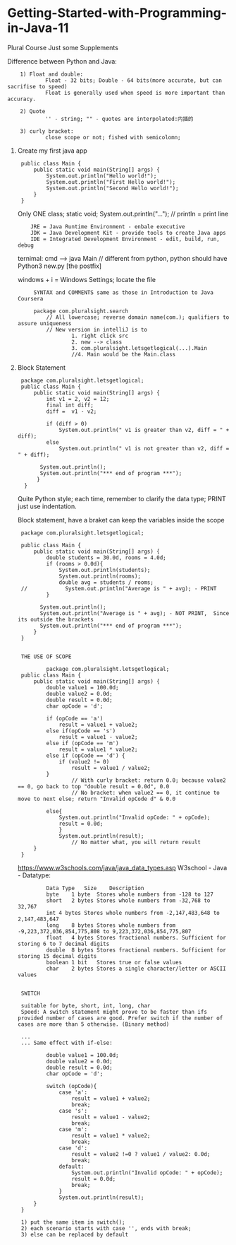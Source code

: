 # Getting-Started-with-Programming-in-Java-11
Plural Course
Just some Supplements

Difference between Python and Java:

        1) Float and double:
                Float - 32 bits; Double - 64 bits(more accurate, but can sacrifise to speed)
                Float is generally used when speed is more important than accuracy.
                
        2) Quote
                '' - string; "" - quotes are interpolated:内插的
        
        3) curly bracket:
                close scope or not; fished with semicolomn;  



1. Create my first java app

        public class Main {
            public static void main(String[] args) {
                System.out.println("Hello world!");
                System.out.println("First Hello world!");
                System.out.println("Second Hello world!");
            }
        }
    
    Only ONE class; static void; System.out.println("...");
      // println = print line
       
           JRE = Java Runtime Environment - enbale executive
           JDK = Java Development Kit - provide tools to create Java apps
           IDE = Integrated Development Environment - edit, build, run, debug
   
   ternimal: cmd --> java Main
        // different from python, python should have Python3 new.py [the postfix]
    
    windows + i = Windows Settings; locate the file
    
            SYNTAX and COMMENTS same as those in Introduction to Java Coursera
            
            package com.pluralsight.search
                // All lowercase; reverse domain name(com.); qualifiers to assure uniqueness
                // New version in intelliJ is to 
                        1. right click src
                        2. new --> class
                        3. com.pluralsight.letsgetlogical(...).Main
                        //4. Main would be the Main.class

4. Block Statement 

        package com.pluralsight.letsgetlogical;
        public class Main {
            public static void main(String[] args) {
                int v1 = 2, v2 = 12;
                final int diff;
                diff =  v1 - v2;

                if (diff > 0)
                    System.out.println(" v1 is greater than v2, diff = " + diff);
                else
                    System.out.println(" v1 is not greater than v2, diff = " + diff);

              System.out.println();
              System.out.println("*** end of program ***");
             }
         }
         
    Quite Python style; each time, remember to clarify the data type;  PRINT just use indentation. 
         
    Block statement, have a braket can keep the variables inside the scope
         
         
        package com.pluralsight.letsgetlogical;
        
        public class Main {
            public static void main(String[] args) {
                double students = 30.0d, rooms = 4.0d;
                if (rooms > 0.0d){
                    System.out.println(students);
                    System.out.println(rooms);
                    double avg = students / rooms;
        //            System.out.println("Average is " + avg); - PRINT
                }

              System.out.println();
              System.out.println("Average is " + avg); - NOT PRINT,  Since its outside the brackets
              System.out.println("*** end of program ***");
            }
        }


        THE USE OF SCOPE
        
                package com.pluralsight.letsgetlogical;
        public class Main {
            public static void main(String[] args) {
                double value1 = 100.0d;
                double value2 = 0.0d;
                double result = 0.0d;
                char opCode = 'd';

                if (opCode == 'a')
                    result = value1 + value2;
                else if(opCode == 's')
                    result = value1 - value2;
                else if (opCode == 'm')
                    result = value1 * value2;
                else if (opCode == 'd') {
                    if (value2 != 0)
                        result = value1 / value2;
                }
                        // With curly bracket: return 0.0; because value2 == 0, go back to top "double result = 0.0d", 0.0
                        // No bracket: when value2 == 0, it continue to move to next else; return "Invalid opCode d" & 0.0
                        
                else{
                    System.out.println("Invalid opCode: " + opCode);
                    result = 0.0d;
                    }
                    System.out.println(result);
                        // No matter what, you will return result
            }
        }
        
   
   
   https://www.w3schools.com/java/java_data_types.asp
   W3school - Java - Datatype:
   
                Data Type	Size	Description
                byte	1 byte	Stores whole numbers from -128 to 127
                short	2 bytes	Stores whole numbers from -32,768 to 32,767
                int	4 bytes	Stores whole numbers from -2,147,483,648 to 2,147,483,647
                long	8 bytes	Stores whole numbers from -9,223,372,036,854,775,808 to 9,223,372,036,854,775,807
                float	4 bytes	Stores fractional numbers. Sufficient for storing 6 to 7 decimal digits
                double	8 bytes	Stores fractional numbers. Sufficient for storing 15 decimal digits
                boolean	1 bit	Stores true or false values
                char	2 bytes	Stores a single character/letter or ASCII values


        SWITCH
        
        suitable for byte, short, int, long, char
        Speed: A switch statement might prove to be faster than ifs provided number of cases are good. Prefer switch if the number of cases are more than 5 otherwise. (Binary method)
        
        ...
        ... Same effect with if-else:
        
                double value1 = 100.0d;
                double value2 = 0.0d;
                double result = 0.0d;
                char opCode = 'd';

                switch (opCode){
                    case 'a':
                        result = value1 + value2;
                        break;
                    case 's':
                        result = value1 - value2;
                        break;
                    case 'm':
                        result = value1 * value2;
                        break;
                    case 'd':
                        result = value2 !=0 ? value1 / value2: 0.0d;
                        break;
                    default:
                        System.out.println("Invalid opCode: " + opCode);
                        result = 0.0d;
                        break;
                    }
                    System.out.println(result);
            }
        }
        
        1) put the same item in switch();
        2) each scenario starts with case '', ends with break;
        3) else can be replaced by default

